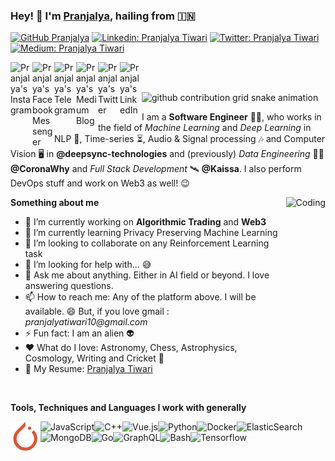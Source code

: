 ### Hey! :wave: I'm [Pranjalya](https://pranjalya.github.io), hailing from :india:  

[![GitHub Pranjalya](https://img.shields.io/github/followers/Pranjalya?label=follow&style=social)](https://github.com/Pranjalya)
[![Linkedin: Pranjalya Tiwari](https://img.shields.io/badge/-Pranjalya%20Tiwari-blue?style=flat-square&logo=Linkedin&logoColor=white&link=https://www.linkedin.com/in/pranjalya-tiwari/)](https://www.linkedin.com/in/pranjalya-tiwari/)
[![Twitter: Pranjalya Tiwari](https://img.shields.io/twitter/follow/PranjalyaQuasar?style=social)](https://twitter.com/PranjalyaQuasar)
[![Medium: Pranjalya Tiwari](https://img.shields.io/badge/-@Pranjalya%20Tiwari-black?style=flat-square&labelColor=000000&logo=Medium&link=https://medium.com/@pranjalyatiwari)](https://medium.com/@pranjalyatiwari)


<a href="https://www.instagram.com/pranjalya_kvothe/">
  <img align="left" alt="Pranjalya's Instagram" width="35px" src="https://img.icons8.com/color/48/000000/instagram-new.png" />
</a>
<a href="https://www.messenger.com/t/pranjalya.tiwari/">
  <img align="left" alt="Pranjalya's Facebook Messenger" width="35px" src="https://img.icons8.com/color/48/000000/facebook-messenger.png" />
</a>
<a href="https://t.me/pranjalyatiwari">
  <img align="left" alt="Pranjalya's Telegram" width="35px" src="https://img.icons8.com/color/48/000000/telegram-app.png" />
</a>
<a href="https://medium.com/@pranjalyatiwari">
  <img align="left" alt="Pranjalya's Medium Blog" width="35px" src="https://img.icons8.com/color/48/000000/medium-logo.png" />
</a>
<a href="https://www.twitter.com/PranjalyaQuasar">
  <img align="left" alt="Pranjalya's Twitter" width="35px" src="https://img.icons8.com/cute-clipart/64/000000/twitter.png" />
</a>
<a href="https://www.linkedin.com/in/pranjalya-tiwari/">
  <img align="left" alt="Pranjalya's LinkedIn" width="35px" src="https://img.icons8.com/color/48/000000/linkedin-circled.png" />
</a>  

<br/><br/>

<picture>
  <source
    media="(prefers-color-scheme: dark)"
    srcset="https://raw.githubusercontent.com/Pranjalya/Pranjalya/output/github-contribution-grid-snake-dark.svg"
  />
  <source
    media="(prefers-color-scheme: light)"
    srcset="https://raw.githubusercontent.com/Pranjalya/Pranjalya/output/github-contribution-grid-snake.svg"
  />
  <img
    alt="github contribution grid snake animation"
    src="https://raw.githubusercontent.com/Pranjalya/Pranjalya/output/github-contribution-grid-snake.svg"
  />
</picture>

<br/>

I am a __Software Engineer__ :man_technologist:, who works in the field of _Machine Learning_ and _Deep Learning_ in NLP :book:, Time-series :hourglass_flowing_sand:, Audio & Signal processing :notes: and Computer Vision :desktop_computer: in **@deepsync-technologies** and (previously) _Data Engineering_ :mechanic: **@CoronaWhy** and _Full Stack Development_ :artificial_satellite: **@Kaissa**. I also perform DevOps stuff and work on Web3 as well! 😉

  <img align="right" alt="Coding" src="https://media.giphy.com/media/fQGBjfGl29jY3jTx0J/giphy-downsized.gif" height="340px" />

**Something about me**

- 🔭 I’m currently working on **Algorithmic Trading** and **Web3**
- 🌱 I’m currently learning Privacy Preserving Machine Learning
- 👯 I’m looking to collaborate on any Reinforcement Learning task
- :thinking: I’m looking for help with... :sweat_smile:
- 💬 Ask me about anything. Either in AI field or beyond. I love answering questions.
- 📫 How to reach me: Any of the platform above. I will be available. :smile: But, if you love gmail : _pranjalyatiwari10@gmail.com_
- ⚡ Fun fact: I am an alien :alien:
- :heart: What do I love: Astronomy, Chess, Astrophysics, Cosmology, Writing and Cricket :stars:
- :scroll: My Resume: [Pranjalya Tiwari](https://drive.google.com/file/d/11SXNaZpv7n_vY3FobC0gC9BdEvUAFxX0/view?usp=sharing)

<br/>

<!-- [![Pranjalya's GitHub Stats](https://github-readme-stats.vercel.app/api?username=Pranjalya&hide=issues&count_private=true&show_icons=true&theme=calm)]() -->

**Tools, Techniques and Languages I work with generally**
<p>
<img align="left" alt="PyTorch" src="./data/pytorch.png"/>
<img align="left" alt="JavaScript" src="https://img.icons8.com/color/48/000000/javascript.png"/>
<img align="left" alt="C++" src="https://img.icons8.com/color/48/000000/c-plus-plus-logo.png"/>
<img align="left" alt="Vue.js" src="https://img.icons8.com/color/48/000000/vue-js.png"/>
<img align="left" alt="Python" src="https://img.icons8.com/color/48/000000/python.png"/>
<img align="left" alt="Docker" src="https://img.icons8.com/color/48/000000/docker.png"/>
<img align="left" alt="ElasticSearch" src="https://img.icons8.com/color/48/000000/elasticsearch.png"/>
<img align="left" alt="MongoDB" src="https://img.icons8.com/color/48/000000/mongodb.png"/>
<img align="left" alt="Go" src="https://img.icons8.com/color/48/000000/golang.png"/>
<img align="left" alt="GraphQL" src="https://img.icons8.com/color/48/000000/graphql.png"/>
<img align="left" alt="Bash" src="https://img.icons8.com/color/48/000000/console.png"/>
<img align="left" alt="Tensorflow" src="https://img.icons8.com/color/48/000000/tensorflow.png"/>
</p>
<br/><br/><br/>

<!-- Stats Dashboard and Details -->
<p align = "center">
</p>
